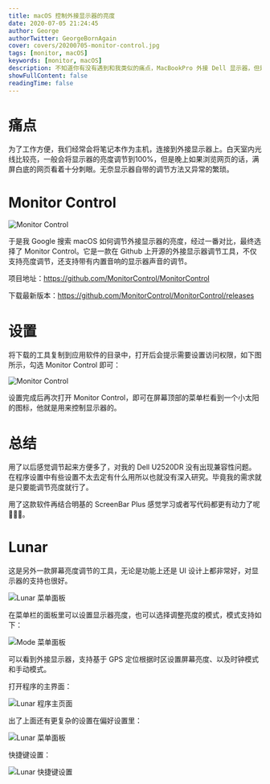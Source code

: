 ```yaml
---
title: macOS 控制外接显示器的亮度
date: 2020-07-05 21:24:45
author: George
authorTwitter: GeorgeBornAgain
cover: covers/20200705-monitor-control.jpg
tags: [monitor, macOS]
keywords: [monitor, macOS]
description: 不知道你有没有遇到和我类似的痛点，MacBookPro 外接 Dell 显示器，但是无法在系统内调节显示器亮度，但经常需要在深夜工作的我来说考虑到保护眼睛，需要将亮度调低。于是就找到了 Monitor Control 这款开源工具。
showFullContent: false
readingTime: false
---
```


# 痛点

为了工作方便，我们经常会将笔记本作为主机，连接到外接显示器上。白天室内光线比较亮，一般会将显示器的亮度调节到100%，但是晚上如果浏览网页的话，满屏白底的网页看着十分刺眼。无奈显示器自带的调节方法又异常的繁琐。

# Monitor Control

![Monitor Control](/article/20200705-monitor-control.png)

于是我 Google 搜索 macOS 如何调节外接显示器的亮度，经过一番对比，最终选择了 Monitor Control。它是一款在 Github 上开源的外接显示器调节工具，不仅支持亮度调节，还支持带有内置音响的显示器声音的调节。

项目地址：https://github.com/MonitorControl/MonitorControl

下载最新版本：https://github.com/MonitorControl/MonitorControl/releases

# 设置

将下载的工具复制到应用软件的目录中，打开后会提示需要设置访问权限，如下图所示，勾选 Monitor Control 即可：

![Monitor Control](/article/20200605-system-accessibility-monitor-control.png)

设置完成后再次打开 Monitor Control，即可在屏幕顶部的菜单栏看到一个小太阳的图标，他就是用来控制显示器的。

# 总结

用了以后感觉调节起来方便多了，对我的 Dell U2520DR 没有出现兼容性问题。在程序设置中有些设置不太去定有什么用所以也就没有深入研究。毕竟我的需求就是只要能调节亮度就行了。

用了这款软件再结合明基的 ScreenBar Plus 感觉学习或者写代码都更有动力了呢👨🏻‍💻。

# Lunar

这是另外一款屏幕亮度调节的工具，无论是功能上还是 UI 设计上都非常好，对显示器的支持也很好。

![Lunar 菜单面板](/article/20200705-lunar-menu-pannel.png)

在菜单栏的面板里可以设置显示器亮度，也可以选择调整亮度的模式，模式支持如下：

![Mode 菜单面板](/article/20200705-lunar-models-pannel.png)

可以看到外接显示器，支持基于 GPS 定位根据时区设置屏幕亮度、以及时钟模式和手动模式。

打开程序的主界面：

![Lunar 程序主页面](/article/20200705-lunar-main-window.png)

出了上面还有更复杂的设置在偏好设置里：

![Lunar 菜单面板](/article/20200705-lunar-configuration.png)

快捷键设置：

![Lunar 快捷键设置](/article/20200705-lunar-hotkey.png)
